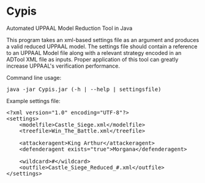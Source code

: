 # Cypis
Automated UPPAAL Model Reduction Tool in Java

This program takes an xml-based settings file as an argument and produces a valid reduced UPPAAL model. The settings file should contain a reference to an UPPAAL Model file along with a relevant strategy encoded in an ADTool XML file as inputs. Proper application of this tool can greatly increase UPPAAL's verification performance.

Command line usage:

<pre>
java -jar Cypis.jar (-h | --help | settingsfile)
</pre>

Example settings file:

<pre>
&lt;?xml version="1.0" encoding="UTF-8"?&gt;
&lt;settings&gt;
	&lt;modelfile&gt;Castle_Siege.xml&lt;/modelfile&gt;
	&lt;treefile&gt;Win_The_Battle.xml&lt;/treefile&gt;

	&lt;attackeragent&gt;King Arthur&lt;/attackeragent&gt;
	&lt;defenderagent exists="true"&gt;Morgana&lt;/defenderagent&gt;

	&lt;wildcard&gt;#&lt;/wildcard>
	&lt;outfile&gt;Castle_Siege_Reduced_#.xml&lt;/outfile&gt;
&lt;/settings&gt;
</pre>
